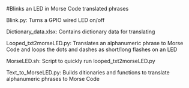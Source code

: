 #Blinks an LED in Morse Code translated phrases

Blink.py:		Turns a GPIO wired LED on/off

Dictionary_data.xlsx:		Contains dictionary data for translating

Looped_txt2morseLED.py:		Translates an alphanumeric phrase to Morse Code and loops the dots and dashes as short/long flashes on an LED

MorseLED.sh:		Script to quickly run looped_txt2morseLED.py

Text_to_MorseLED.py:		Builds ditionaries and functions to translate alphanumeric phrases to Morse Code
